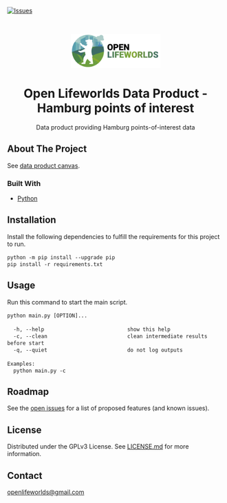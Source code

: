 [![Issues](https://img.shields.io/github/issues/open-lifeworlds/open-lifeworlds-data-product-hamburg-points-of-interest)](https://github.com/open-lifeworlds/open-lifeworlds-data-product-hamburg-points-of-interest/issues)

<br />
<p align="center">
  <a href="https://github.com/open-lifeworlds/open-lifeworlds-data-product-hamburg-points-of-interest">
    <img src="logo_with_text.png" alt="Logo" height="80">
  </a>

  <h1 align="center">Open Lifeworlds Data Product - Hamburg points of interest</h1>

  <p align="center">
    Data product providing Hamburg points-of-interest data</a>
  </p>
</p>

## About The Project

See [data product canvas](docs/data-product-canvas.md).

### Built With

* [Python](https://www.python.org/)

## Installation

Install the following dependencies to fulfill the requirements for this project to run.

```shell script
python -m pip install --upgrade pip
pip install -r requirements.txt
```

## Usage

Run this command to start the main script.

```shell script
python main.py [OPTION]...

  -h, --help                           show this help
  -c, --clean                          clean intermediate results before start
  -q, --quiet                          do not log outputs

Examples:
  python main.py -c
```

## Roadmap

See the [open issues](https://github.com/open-lifeworlds/open-lifeworlds-data-product-hamburg-points-of-interest/issues) for a list of proposed features (and
 known issues).

## License

Distributed under the GPLv3 License. See [LICENSE.md](./LICENSE.md) for more information.

## Contact

openlifeworlds@gmail.com
